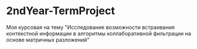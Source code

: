 # 2ndYear-TermProject
Моя курсовая на тему "Исследование возможности встраивания контекстной информации в алгоритмы коллаборативной фильтрации на основе матричных разложений"
